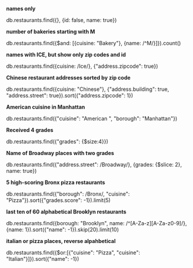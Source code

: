 
**names only**

db.restaurants.find({}, {id: false, name: true})

**number of bakeries starting with M**

db.restaurants.find({$and: [{cuisine: "Bakery"}, {name: /^M/}]}).count()

**names with ICE, but show only zip codes and id**

db.restaurants.find({cuisine: /Ice/}, {"address.zipcode": true})

**Chinese restaurant addresses sorted by zip code**

db.restaurants.find({cuisine: "Chinese"}, {"address.building": true, "address.street": true}).sort({"address.zipcode": 1})

**American cuisine in Manhattan**

db.restaurants.find({"cuisine": "American ", "borough": "Manhattan"})

**Received 4 grades**

db.restaurants.find({"grades": {$size:4}})

**Name of Broadway places with two grades**

db.restaurants.find({"address.street": /Broadway/}, {grades: {$slice: 2}, name: true})

**5 high-scoring Bronx pizza restaurants**

db.restaurants.find({"borough": /Bronx/, "cuisine": "Pizza"}).sort({"grades.score": -1}).limit(5)

**last ten of 60 alphabetical Brooklyn restaurants**

db.restaurants.find({borough: "Brooklyn", name: /^[A-Za-z][A-Za-z0-9]/}, {name: 1}).sort({"name": -1}).skip(20).limit(10)

**italian or pizza places, reverse alpahbetical**

db.restaurants.find({$or:[{"cuisine": "Pizza", "cuisine": "Italian"}]}).sort({"name": -1})